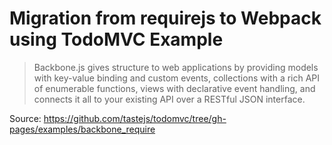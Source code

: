 # Migration from requirejs to Webpack using TodoMVC Example


> Backbone.js gives structure to web applications by providing models with key-value binding and custom events, collections with a rich API of enumerable functions, views with declarative event handling, and connects it all to your existing API over a RESTful JSON interface.

Source: https://github.com/tastejs/todomvc/tree/gh-pages/examples/backbone_require
